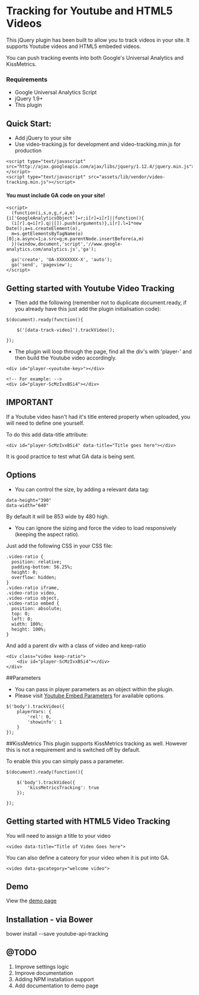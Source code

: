 # Tracking for Youtube and HTML5 Videos

This jQuery plugin has been built to allow you to track videos in your site. It supports Youtube videos and HTML5 embeded videos.

You can push tracking events into both Google's Universal Analytics and KissMetrics.

### Requirements
 - Google Universal Analytics Script
 - jQuery 1.9+
 - This plugin

## Quick Start:
 - Add jQuery to your site
 - Use video-tracking.js for development and video-tracking.min.js for production

```
<script type="text/javascript" src="http://ajax.googleapis.com/ajax/libs/jquery/1.12.4/jquery.min.js"></script>
<script type="text/javascript" src="assets/lib/vendor/video-tracking.min.js"></script>
```

#### You must include GA code on your site!
```
<script>
  (function(i,s,o,g,r,a,m){i['GoogleAnalyticsObject']=r;i[r]=i[r]||function(){
  (i[r].q=i[r].q||[]).push(arguments)},i[r].l=1*new Date();a=s.createElement(o),
  m=s.getElementsByTagName(o)[0];a.async=1;a.src=g;m.parentNode.insertBefore(a,m)
  })(window,document,'script','//www.google-analytics.com/analytics.js','ga');

  ga('create', 'UA-XXXXXXXX-X', 'auto');
  ga('send', 'pageview');
</script>
```

## Getting started with Youtube Video Tracking

- Then add the following (remember not to duplicate document.ready, if you already have this just add the plugin initialisation code):

```
$(document).ready(function(){

    $('[data-track-video]').trackVideo();

});
```

- The plugin will loop through the page, find all the div's with 'player-' and then build the Youtube video accordingly.

```
<div id="player-<youtube-key>"></div>

<!-- For example: -->
<div id="player-ScMzIvxBSi4"></div>
```

## IMPORTANT
If a Youtube video hasn't had it's title entered properly when uploaded, you will need to define one yourself.

To do this add data-title attribute:

```
<div id="player-ScMzIvxBSi4" data-title="Title goes here"></div>
```
It is good practice to test what GA data is being sent.


## Options
- You can control the size, by adding a relevant data tag:
```
data-height="390"
data-width="640"
```
By default it will be 853 wide by 480 high.

- You can ignore the sizing and force the video to load responsively (keeping the aspect ratio).

Just add the following CSS in your CSS file:
```
.video-ratio {
  position: relative;
  padding-bottom: 56.25%;
  height: 0;
  overflow: hidden;
}
.video-ratio iframe,
.video-ratio video,
.video-ratio object,
.video-ratio embed {
  position: absolute;
  top: 0;
  left: 0;
  width: 100%;
  height: 100%;
}
```

And add a parent div with a class of video and keep-ratio
```
<div class="video keep-ratio">
	<div id="player-ScMzIvxBSi4"></div>
</div>
```

##Parameters
- You can pass in player parameters as an object within the plugin.
- Please visit [Youtube Embed Parameters](https://developers.google.com/youtube/player_parameters) for available options.

```
$('body').trackVideo({
    playerVars: {
        'rel': 0,
        'showinfo': 1
    }
});
```

##KissMetrics
This plugin supports KissMetrics tracking as well. However this is not a requirement and is switched off by default.

To enable this you can simply pass a parameter.

```
$(document).ready(function(){

    $('body').trackVideo({
        'kissMetricsTracking': true
    });

});
```

## Getting started with HTML5 Video Tracking

You will need to assign a title to your video

```
<video data-title="Title of Video Goes here">
```

You can also define a cateory for your video when it is put into GA.

```
<video data-gacategory="welcome video">
```

## Demo
View the [demo page](http://video-tracking.designyourcode.io/)

## Installation - via Bower

bower install --save youtube-api-tracking

## @TODO

 1. Improve settings logic
 2. Improve documentation
 3. Adding NPM installation support
 4. Add documentation to demo page